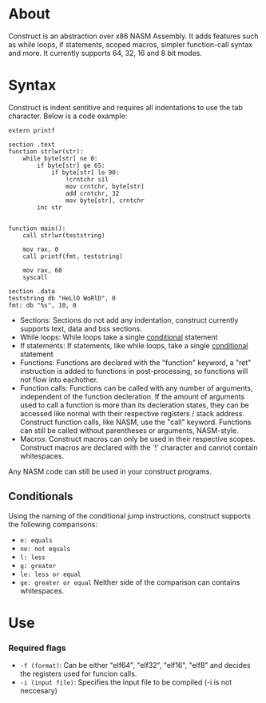 # About
Construct is an abstraction over x86 NASM Assembly. It adds features such as while loops, if statements, scoped macros, simpler function-call syntax and more.
It currently supports 64, 32, 16 and 8 bit modes.

# Syntax
Construct is indent sentitive and requires all indentations to use the tab character. Below is a code example:
```
extern printf

section .text
function strlwr(str):
	while byte[str] ne 0:
		if byte[str] ge 65:
			if byte[str] le 90:
				!crntchr sil
				mov crntchr, byte[str]
				add crntchr, 32
				mov byte[str], crntchr
		inc str


function main():
	call strlwr(teststring)

	mov rax, 0
	call printf(fmt, teststring)

	mov rax, 60
	syscall

section .data
teststring db "HeLlO WoRlD", 0
fmt: db "%s", 10, 0
```
- Sections: Sections do not add any indentation, construct currently supports text, data and bss sections.
- While loops: While loops take a single [conditional](#conditionals) statement
- If statements: If statements, like while loops, take a single [conditional](#conditionals) statement
- Functions:
  Functions are declared with the "function" keyword, a "ret" instruction is added to functions in post-processing, so functions will not flow into eachother.
- Function calls: Functions can be called with any number of arguments, independent of the function decleration. 
  If the amount of arguments used to call a function is more than its decleration states, they can be accessed like normal with their respective registers / stack address.
  Construct function calls, like NASM, use the "call" keyword. Functions can still be called without parentheses or arguments, NASM-style.
- Macros: Construct macros can only be used in their respective scopes. Construct macros are declared with the '!' character and cannot contain whitespaces.

Any NASM code can still be used in your construct programs.

## Conditionals
Using the naming of the conditional jump instructions, construct supports the following comparisons:
- `e: equals`
- `ne: not equals`
- `l: less`
- `g: greater`
- `le: less or equal`
- `ge: greater or equal`
Neither side of the comparison can contains whitespaces.

# Use
### Required flags
- `-f (format)`: Can be either "elf64", "elf32", "elf16", "elf8" and decides the registers used for funcion calls.
- `-i (input file)`: Specifies the input file to be compiled (-i is not neccesary)
